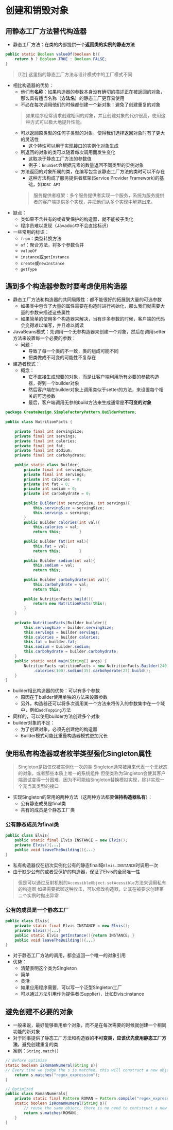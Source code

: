 # 创建和销毁对象
## 用静态工厂方法替代构造器
- 静态工厂方法：在类的内部提供一个**返回类的实例的静态方法**
```java
public static Boolean valueOf(boolean b){
	return b ? Boolean.TRUE : Boolean.FALSE;
}
```

> [!注]
> 这里指的静态工厂方法与设计模式中的工厂模式不同

- 相比构造器的优势：
	- 他们有**名称**：如果构造器的参数本身没有确切的描述正在被返回的对象，那么具有适当名称（**方法名**）的静态工厂更容易使用
	- 不必在每次调用他们的时候都创建一个新对象：避免了创建重复的对象
	> 如果程序经常请求创建相同的对象，并且创建对象的代价很高，使用这种方式可以极大地提升性能。	
	- 可以返回原类型的任何子类型的对象，使得我们选择返回对象时有了更大的灵活性
		- 这个特性可以用于实现接口的实例化对象生成
	- 所返回的对象的类可以随着每次调用而发生变化
		- 这取决于静态工厂方法的参数值
		- 例子：`EnumSet`会根据元素的数量返回不同类型的实例对象
	- 方法返回的对象所属的类，在编写包含该静态工厂方法的类时可以不存在
		- 这种方法构成了服务提供者框架(Service Provider Framework)的基础，如`JDBC API`
	    > 服务提供者框架：多个服务提供者实现一个服务，系统为服务提供者的客户端提供多个实现，并把他们从多个实现中解耦出来。
-  缺点：
	- 类如果不含共有的或者受保护的构造器，就不能被子类化
	- 程序员难以发现（Javadoc中不会直接标识）
- 一些常用的标识：
	- `from`：类型转换方法
	- `of`：聚合方法，将多个参数合并
	- `valueOf`
	- `instance`或`getInstance`
	- `create`或`newInstance`
	- `getType`

## 遇到多个构造器参数时要考虑使用构造器
- 静态工厂方法和构造器的共同局限性：都不能很好的拓展到大量的可选参数
	- 如果类中包含了大量的属性需要在构造时进行初始化，那么我们就需要大量的参数来描述这些属性
	- 如果简单的使用多个构造器来解决，当有许多参数的时候，客户端的代码会变得难以编写，并且难以阅读
- JavaBeans模式：先调用一个无参构造器来创建一个对象，然后在调用setter方法来设置每一个必要的参数：
	- 问题：
		- 导致了每一个类的不一致，类的组成可能不同
		- 把类做成不可变的可能性不复存在
- 建造者模式：
	- 概念：
		- 它不直接生成想要的对象，而是让客户端利用所有必要的参数构造器，得到一个builder对象
		- 然后客户端在builder对象上调用类似于setter的方法，来设置每个相关的可选参数
		- 最后，客户端调用无参的build方法来生成通常是**不可变的对象**
```java
package CreateDesign.SimpleFactoryPattern.BuilderPattern;  
  
public class NutritionFacts {  
  
    private final int servingSize;  
    private final int servings;  
    private final int calories;  
    private final int fat;  
    private final int sodium;  
    private final int carbohydrate;  
  
    public static class Builder{  
        private final int servingSize;  
        private final int servings;  
        private int calories = 0;  
        private int fat = 0;  
        private int sodium = 0;  
        private int carbohydrate = 0;  
  
        public Builder(int servingSize, int servings){  
            this.servingSize = servingSize;  
            this.servings = servings;  
        }  
        public Builder calories(int val){  
            this.calories = val;  
            return this;        }  
  
        public Builder fat(int val){  
            this.fat = val;  
            return this;        }  
  
        public Builder sodium(int val){  
            this.sodium = val;  
            return this;        }  
  
        public Builder carbohydrate(int val){  
            this.carbohydrate = val;  
            return this;        }  
  
        public NutritionFacts build(){  
            return new NutritionFacts(this);  
        }  
    }  
  
    private NutritionFacts(Builder builder){  
        this.servingSize = builder.servingSize;  
        this.servings = builder.servings;  
        this.calories = builder.calories;  
        this.fat = builder.fat;  
        this.sodium = builder.sodium;  
        this.carbohydrate = builder.carbohydrate;  
    }  
    public static void main(String[] args) {  
        NutritionFacts nutritionFacts = new NutritionFacts.Builder(240,8)  
            .calories(100).sodium(35).carbohydrate(27).build();  
    }  
}
```
- builder相比构造器的优势：可以有多个参数
	- 原因在于builder使用单独的方法来设置参数
	- 另外，构造器还可以将多次调用某一个方法来将传入的参数集中在一个域中，例如`addTopping`方法
- 同样的，可以使用builder方法创建多个对象
- builder对象的不足：
	- 为了创建对象，必须先创建他的构造器
	- Builder模式可能比重叠构造器模式更加冗长

## 使用私有构造器或者枚举类型强化Singleton属性
>Singleton是指仅仅被实例化一次的类
>Singleton通常被用来代表一个无状态的对象，或者那些本质上唯一的系统组件
>但使类称为Singleton会使其客户端测试变得十分困难，因为不可能给Singleton替换模拟实现，除非实现一个充当其类型的接口
- 实现Singleton的常用的两种方法（这两种方法都要**保持构造器私有**）：
	- 公有静态成员是final类
	- 共有的成员是个静态工厂类
### 公有静态成员为final类
```java
public class Elvis{
	public static final Elvis INSTANCE = new Elvis();
	private Elvis(){...}
	public void leaveTheBuilding(){...}
}
```
- 私有构造器仅在初次实例化公有的静态final域`Elvis.INSTANCE`时调用一次
- 由于缺少公有的或者受保护的构造器，保证了Elvis的全局唯一性
> 但是可以通过反射机制的`AccessibleObject.setAcessible`方法来调用私有的构造器
> 如果需要抵御这种攻击，可以修改构造器，让其在被要求创建第二个实例时抛出异常

### 公有的成员是一个静态工厂
```java
public class Elvis{
	private static final Elvis INSTANCE = new Elvis();
	private Elvis(){...}
	public static Elvis getInstance(){return INSTANCE; }
	public void leaveTheBuilding(){...}
}
```
- 对于静态工厂方法的调用，都会返回一个唯一的对象引用
- 优势：
	- 清楚表明这个类为SIngleton
	- 简单
	- 灵活
	- 如果应用程序需要，可以写一个泛型SIngleton工厂
	- 可以通过方法引用作为提供者(Supplier)，比如Elvis::instance 

## 避免创建不必要的对象
- 一般来说，最好能够重用单个对象，而不是在每次需要的时候就创建一个相同功能的新对象
- 对于同事提供了静态工厂方法和构造器的**不可变类，应该优先使用静态工厂方法**，避免创建重复的类
- 案例：`String.match()`
```java
// Before optimize
static boolean isRomanNumeral(String s){
// Every time we judge the s is matched, this will construct a new object
	return s.matches("regex_expression");
}

// Optimized
public class RomanNumerals{
	private static final Pattern ROMAN = Pattern.compile("regex_expression");
	static boolean isRomanNumeral(String s){
		// reuse the same object, there is no need to contstruct a new object
		return s.matches(ROMAN);
	}
}
```
